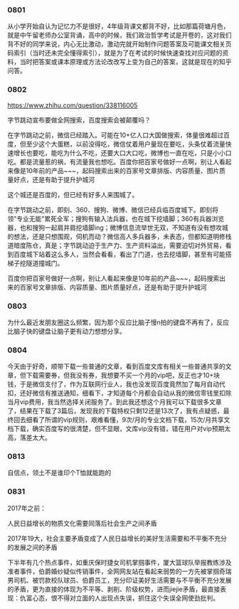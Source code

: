 
### 0801
从小学开始自认为记忆力不是很好，4年级背课文都背不好，比如那篇荷塘月色，就是中午留老师办公室背诵，高中的时候，我们政治哲学考试是开卷的，这对我们背不好的同学来说，内心无比激动，激动完就开始制作问题答案及可能课文相关页码索引（当时还未完全懂得索引），就是为了在考试的时候快速查找对应问题的资料，当时把答案或课本原理或方法论改改写上变为自己的答案，这就是现在的知乎问答。

### 0802
https://www.zhihu.com/question/338116005

字节跳动宣布要做全网搜索，百度搜索会被颠覆吗？

在字节跳动之前，微信已经踏入。可能在10+亿人口大国做搜索，体量很难超过百度，但至少这个大蛋糕，以前没得吃，微信仗着用户量现在要吃，头条仗着流量快速增长也要吃，能吃为什么不吃，还要大口大口吃，微博也一直在吃，只是小小口吃。都是流量惹的祸，有流量我也想吃。百度你把百家号做好一点啊，别让人看起来像是10年前的产品~~~，起码搜索出来的百家号文章排版、内容质量、图片质量好点，还是有助于提升护城河

这个城还是百度的，但已经有好多人来围城了。

在字节跳动之前，即刻、360、搜狗、微博、微信已经兵临百度城下。即刻将领"专业无能"累死全军；搜狗有输入法兵器，也在城下挖墙脚；360有兵器浏览器，也和搜狗一起肩并肩挖墙脚ing；微博信息流举世无双，不知道有没有想攻城的想法，还是只想围观，伺机而动？微信高人多兵器多，未表态，但都知道明修栈道暗度陈仓，真是；字节跳动迫于生产力、生产资料溢出，需要迫切对外贸易，看到百度城下站着这么多人，当然会看看，看出了门道，也去挖墙脚，甚至有可能搭梯子挖隧道撞城门。

百度你把百家号做好一点啊，别让人看起来像是10年前的产品~~~，起码搜索出来的百家号文章排版、内容质量、图片质量好点，还是有助于提升护城河

### 0803

为什么最近发朋友圈这么频繁，因为那个反应比脑子慢n拍的键盘不再有了，反应比脑子快的键盘让脑子更有动力想想分享。

### 0804
今天由于好奇，顺带下载一些普通的文章，看到百度文库有相关一些普通共享的文章，但下载需要券，但我没有券，我想要不买一个月的vip吧，反正也才10+块钱，于是微信支付了，作为互联网行业人，我也没发现百度竟然加了每月自动代扣，还好微信有推送通知，细看下，才知道每个月都会自动从我的微信零钱里扣除当月vip费用，我当然选择关闭服务了。到此我还想这个月我可以下载很多文章了，结果在下载了3篇后，发现我的下载特权只剩12还是13次了，我有点疑惑，最终回去细看了所谓的vip规则，艰难看懂，9次/月的专业文档下载，15次/月共享文档下载，确实百度写的很清楚，但不显眼，文库vip没有错，错在用户对vip预期太高，落差太大。

### 0813

自信点，领土不是谁印个T恤就能跑的


### 0831

2017年之前：

人民日益增长的物质文化需要同落后社会生产之间矛盾

2017年19大，社会主要矛盾变成了人民日益增长的美好生活需要和不平衡不充分的发展之间的矛盾

下半年有几个热点事件，如重庆保时捷女司机掌掴事件，厦大篮球队举报教练涉及准者事件，伯爵婚纱疑似传销事件，全网网友站在看起来弱势的一方先被掌掴奇瑞男司机、被罚款校队球员、伯爵员工，充分印证美好生活需要与不平衡不充分发展的矛盾，更为直接的体现为不平等、剥削、阶级权势，进而jiejie矛盾，最直接表现：仇富心态，恨不得对立面的人出现点失误，抓住这个失误全网使劲批判。
